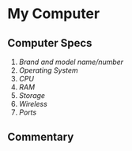 # My Computer
## Computer Specs
1. *Brand and model name/number*
3. *Operating System*
4. *CPU*
5. *RAM*
6. *Storage*
7. *Wireless*
8. *Ports*
## Commentary
